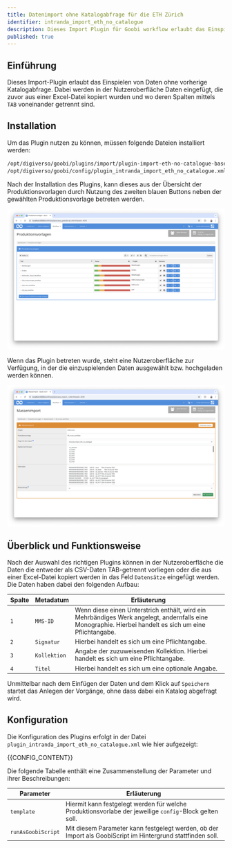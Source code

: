 ```yaml
---
title: Datenimport ohne Katalogabfrage für die ETH Zürich
identifier: intranda_import_eth_no_catalogue
description: Dieses Import Plugin für Goobi workflow erlaubt das Einspielen von Daten ohne Katalogabfrage, wie es für die ETH Zürich speziell für Mehrbändige Werke benötigt wird.
published: true
---
```


## Einführung
Dieses Import-Plugin erlaubt das Einspielen von Daten ohne vorherige Katalogabfrage. Dabei werden in der Nutzeroberfläche Daten eingefügt, die zuvor aus einer Excel-Datei kopiert wurden und wo deren Spalten mittels `TAB` voneinander getrennt sind.

## Installation
Um das Plugin nutzen zu können, müssen folgende Dateien installiert werden:

```bash
/opt/digiverso/goobi/plugins/import/plugin-import-eth-no-catalogue-base.jar
/opt/digiverso/goobi/config/plugin_intranda_import_eth_no_catalogue.xml
```

Nach der Installation des Plugins, kann dieses aus der Übersicht der Produktionsvorlagen durch Nutzung des zweiten blauen Buttons neben der gewählten Produktionsvorlage betreten werden.

![Produktionsvorlage mit zusätzlichem blauen Button für den Massenimport](screen1_de.png)

Wenn das Plugin betreten wurde, steht eine Nutzeroberfläche zur Verfügung, in der die einzuspielenden Daten ausgewählt bzw. hochgeladen werden können.

![Nutzeroberfläche des Import-Plugins](screen2_de.png)


## Überblick und Funktionsweise
Nach der Auswahl des richtigen Plugins können in der Nutzeroberfläche die Daten die entweder als CSV-Daten TAB-getrennt vorliegen oder die aus einer Excel-Datei kopiert werden in das Feld `Datensätze` eingefügt werden. Die Daten haben dabei den folgenden Aufbau:

Spalte    | Metadatum       | Erläuterung
----------|-----------------|-------------------------
`1`       | `MMS-ID`        | Wenn diese einen Unterstrich enthält, wird ein Mehrbändiges Werk angelegt, andernfalls eine Monographie. Hierbei handelt es sich um eine Pflichtangabe.
`2`       | `Signatur`      | Hierbei handelt es sich um eine Pflichtangabe.
`3`       | `Kollektion`    | Angabe der zuzuweisenden Kollektion. Hierbei handelt es sich um eine Pflichtangabe.
`4`       | `Titel`         | Hierbei handelt es sich um eine optionale Angabe.

Unmittelbar nach dem Einfügen der Daten und dem Klick auf `Speichern` startet das Anlegen der Vorgänge, ohne dass dabei ein Katalog abgefragt wird.


## Konfiguration
Die Konfiguration des Plugins erfolgt in der Datei `plugin_intranda_import_eth_no_catalogue.xml` wie hier aufgezeigt:

{{CONFIG_CONTENT}}

Die folgende Tabelle enthält eine Zusammenstellung der Parameter und ihrer Beschreibungen:

Parameter               | Erläuterung
------------------------|------------------------------------
`template`              | Hiermit kann festgelegt werden für welche Produktionsvorlabe der jeweilige `config`-Block gelten soll. 
`runAsGoobiScript`      | Mit diesem Parameter kann festgelegt werden, ob der Import als GoobiScript im Hintergrund stattfinden soll.
